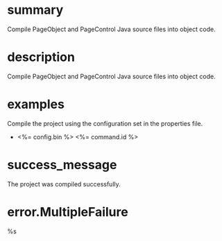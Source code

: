 # summary

Compile PageObject and PageControl Java source files into object code.

# description

Compile PageObject and PageControl Java source files into object code.

# examples

Compile the project using the configuration set in the properties file.

- <%= config.bin %> <%= command.id %>

# success_message

The project was compiled successfully.

# error.MultipleFailure

%s

